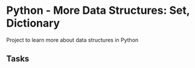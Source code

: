 # Python - More Data Structures: Set, Dictionary
Project to learn more about data structures in Python

## Tasks


